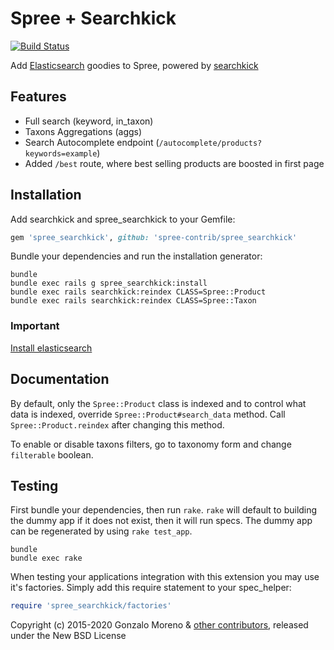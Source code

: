 Spree + Searchkick
===============

[![Build Status](https://travis-ci.org/spree-contrib/spree_searchkick.svg?branch=master)](https://travis-ci.org/spree-contrib/spree_searchkick)

Add [Elasticsearch](http://elastic.co) goodies to Spree, powered by [searchkick](http://searchkick.org)

Features
--------

* Full search (keyword, in_taxon)
* Taxons Aggregations (aggs)
* Search Autocomplete endpoint (`/autocomplete/products?keywords=example`)
* Added `/best` route, where best selling products are boosted in first page

Installation
------------

Add searchkick and spree_searchkick to your Gemfile:

```ruby
gem 'spree_searchkick', github: 'spree-contrib/spree_searchkick'
```

Bundle your dependencies and run the installation generator:

```shell
bundle
bundle exec rails g spree_searchkick:install
bundle exec rails searchkick:reindex CLASS=Spree::Product
bundle exec rails searchkick:reindex CLASS=Spree::Taxon
```

### Important

[Install elasticsearch](https://www.elastic.co/downloads/elasticsearch)

Documentation
-------------

By default, only the `Spree::Product` class is indexed and to control what data is indexed, override `Spree::Product#search_data` method. Call `Spree::Product.reindex` after changing this method.

To enable or disable taxons filters, go to taxonomy form and change `filterable` boolean.

Testing
-------

First bundle your dependencies, then run `rake`. `rake` will default to building the dummy app if it does not exist, then it will run specs. The dummy app can be regenerated by using `rake test_app`.

```shell
bundle
bundle exec rake
```

When testing your applications integration with this extension you may use it's factories.
Simply add this require statement to your spec_helper:

```ruby
require 'spree_searchkick/factories'
```

Copyright (c) 2015-2020 Gonzalo Moreno & [other contributors](https://github.com/spree-contrib/spree_searchkick/graphs/contributors), released under the New BSD License
